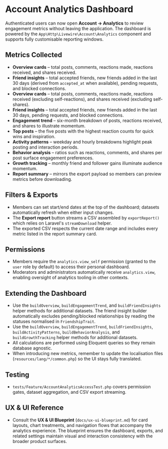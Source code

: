 # Account Analytics Dashboard

Authenticated users can now open **Account → Analytics** to review engagement metrics without leaving the application. The dashboard is powered by the `App\Http\Livewire\Account\Analytics` component and supports fully customisable reporting windows.

## Metrics Collected
- **Overview cards** – total posts, comments, reactions made, reactions received, and shares received.
- **Friend insights** – total accepted friends, new friends added in the last 30 days (derived from `accepted_at` when available), pending requests, and blocked connections.
- **Overview cards** – total posts, comments, reactions made, reactions received (excluding self-reactions), and shares received (excluding self-shares).
- **Friend insights** – total accepted friends, new friends added in the last 30 days, pending requests, and blocked connections.
- **Engagement trend** – six-month breakdown of posts, reactions received, and shares to illustrate momentum.
- **Top posts** – the five posts with the highest reaction counts for quick wins and inspiration.
- **Activity patterns** – weekday and hourly breakdowns highlight peak posting and interaction periods.
- **Behavior analysis** – ratios such as reactions, comments, and shares per post surface engagement preferences.
- **Growth tracking** – monthly friend and follower gains illuminate audience momentum.
- **Report summary** – mirrors the export payload so members can preview metrics before downloading.

## Filters & Exports
- Members can set start/end dates at the top of the dashboard; datasets automatically refresh when either input changes.
- The **Export report** button streams a CSV assembled by `exportReport()` which relies on Laravel's `streamDownload` helper.
- The exported CSV respects the current date range and includes every metric listed in the report summary card.

## Permissions
- Members require the `analytics.view_self` permission (granted to the `user` role by default) to access their personal dashboard.
- Moderators and administrators automatically receive `analytics.view`, enabling oversight of analytics tooling in other contexts.

## Extending the Dashboard
- Use the `buildOverview`, `buildEngagementTrend`, and `buildFriendInsights` helper methods for additional datasets. The friend insight builder automatically excludes pending/blocked relationships by reading the statuses normalised in `FriendshipTrait`.
- Use the `buildOverview`, `buildEngagementTrend`, `buildFriendInsights`, `buildActivityPatterns`, `buildBehaviorAnalysis`, and `buildGrowthTracking` helper methods for additional datasets.
- All calculations are performed using Eloquent queries so they remain database agnostic.
- When introducing new metrics, remember to update the localisation files (`resources/lang/*/common.php`) so the UI stays fully translated.

## Testing
- `tests/Feature/AccountAnalyticsAccessTest.php` covers permission gates, dataset aggregation, and CSV export streaming.

## UX & UI Reference
- Consult the **UX & UI Blueprint** (`docs/ux-ui-blueprint.md`) for card layouts, chart treatments, and navigation flows that accompany the analytics experience. The blueprint ensures the dashboard, exports, and related settings maintain visual and interaction consistency with the broader product surfaces.
